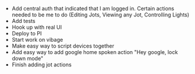- Add central auth that indicated that I am logged in. Certain actions needed to be me to do (Editing Jots, Viewing any Jot, Controlling Lights)
- Add tests
- Hook up with real UI
- Deploy to PI
- Start work on vibage
- Make easy way to script devices together
- Add easy way to add google home spoken action "Hey google, lock down mode"
- Finish adding jot actions
